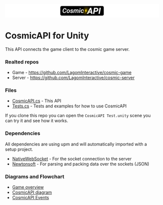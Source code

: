 ![Header image](https://raw.githubusercontent.com/LagomInteractive/CosmicAPI/master/Assets/Textures/banner.png)

# CosmicAPI for Unity

This API connects the game client to the cosmic game server.

### Realted repos
* Game - https://github.com/LagomInteractive/cosmic-game
* Server - https://github.com/LagomInteractive/cosmic-server

### Files
* [CosmicAPI.cs](https://github.com/LagomInteractive/cosmic-game/blob/master/Assets/CosmicAPI.cs) - This API
* [Tests.cs](https://github.com/LagomInteractive/cosmic-game/blob/master/Assets/Tests.cs) - Tests and examples for how to use CosmicAPI

If you clone this repo you can open the `CosmicAPI Test.unity` scene you can try it and see how it works.

### Dependencies

All dependencies are using upm and will automatically imported with a setup project.

* [NativeWebSocket](https://github.com/endel/NativeWebSocket.git#upm) - For the socket connection to the server
* [Newtonsoft](https://github.com/jilleJr/Newtonsoft.Json-for-Unity.git#upm) - For parsing and packing data over the sockets (JSON)

### Diagrams and Flowchart
* [Game overview](PDF/Overview.pdf)
* [CosmicAPI diagram](PDF/CosmicAPI.pdf)
* [CosmicAPI Events](PDF/Events.pdf)